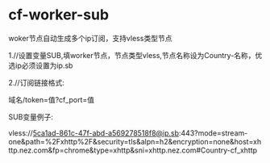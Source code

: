 # cf-worker-sub

woker节点自动生成多个ip订阅，支持vless类型节点

1.//设置变量SUB,填worker节点，节点类型vless,节点名称设为Country-名称，优选ip必须设置为ip.sb


2.//订阅链接格式:

域名/token=值?cf_port=值

SUB变量例子:

vless://5ca1ad-861c-47f-abd-a569278518f8@ip.sb:443?mode=stream-one&path=%2Fxhttp%2F&security=tls&alpn=h2&encryption=none&host=xhttp.nez.com&fp=chrome&type=xhttp&sni=xhttp.nez.com#Country-cf_xhttp
